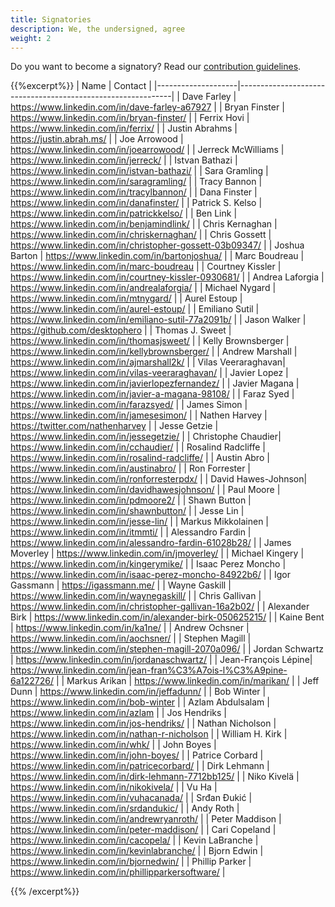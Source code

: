 ```yaml
---
title: Signatories
description: We, the undersigned, agree
weight: 2
---
```


Do you want to become a signatory? Read our [contribution guidelines](https://github.com/Minimum-CD/cd-manifesto/blob/master/CONTRIBUTING.md).

{{%excerpt%}}
| Name               | Contact                                                     |
|--------------------|-------------------------------------------------------------|
| Dave Farley        | <https://www.linkedin.com/in/dave-farley-a67927>            |
| Bryan Finster      | <https://www.linkedin.com/in/bryan-finster/>                |
| Ferrix Hovi        | <https://www.linkedin.com/in/ferrix/>                       |
| Justin Abrahms     | <https://justin.abrah.ms/>                                  |
| Joe Arrowood       | <https://www.linkedin.com/in/joearrowood/>                  |
| Jerreck McWilliams | <https://www.linkedin.com/in/jerreck/>                      |
| Istvan Bathazi     | <https://www.linkedin.com/in/istvan-bathazi/>               |
| Sara Gramling      | <https://www.linkedin.com/in/saragramling/>                 |
| Tracy Bannon       | <https://www.linkedin.com/in/tracylbannon/>                 |
| Dana Finster       | <https://www.linkedin.com/in/danafinster/>                  |
| Patrick S. Kelso   | <https://www.linkedin.com/in/patrickkelso/>                 |
| Ben Link           | <https://www.linkedin.com/in/benjamindlink/>                |
| Chris Kernaghan    | <https://www.linkedin.com/in/chriskernaghan/>               |
| Chris Gossett      | <https://www.linkedin.com/in/christopher-gossett-03b09347/> |
| Joshua Barton      | <https://www.linkedin.com/in/bartonjoshua/>                 |
| Marc Boudreau      | <https://www.linkedin.com/in/marc-boudreau>                 |
| Courtney Kissler   | <https://www.linkedin.com/in/courtney-kissler-0930681/>     |
| Andrea Laforgia    | <https://www.linkedin.com/in/andrealaforgia/>               |
| Michael Nygard     | <https://www.linkedin.com/in/mtnygard/>                     |
| Aurel Estoup       | <https://www.linkedin.com/in/aurel-estoup/>                 |
| Emiliano Sutil     | <https://www.linkedin.com/in/emiliano-sutil-77a2091b/>      |
| Jason Walker       | <https://github.com/desktophero>                            |
| Thomas J. Sweet    | <https://www.linkedin.com/in/thomasjsweet/>                 |
| Kelly Brownsberger | <https://www.linkedin.com/in/kellybrownsberger/>            |
| Andrew Marshall    | <https://www.linkedin.com/in/ajmarshall2k/>                 |
| Vilas Veeraraghavan| <https://www.linkedin.com/in/vilas-veeraraghavan/>          |
| Javier Lopez       | <https://www.linkedin.com/in/javierlopezfernandez/>         |
| Javier Magana      | <https://www.linkedin.com/in/javier-a-magana-98108/>        |
| Faraz Syed         | <https://www.linkedin.com/in/farazsyed/>                    |
| James Simon        | <https://www.linkedin.com/in/jamesesimon/>                  |
| Nathen Harvey      | <https://twitter.com/nathenharvey>                          |
| Jesse Getzie       | <https://www.linkedin.com/in/jessegetzie/>                  |
| Christophe Chaudier| <https://www.linkedin.com/in/cchaudier/>                    |
| Rosalind Radcliffe | <https://www.linkedin.com/in/rosalind-radcliffe/>           | 
| Austin Abro        | <https://www.linkedin.com/in/austinabro/>                   |
| Ron Forrester      | <https://www.linkedin.com/in/ronforresterpdx/>              |
| David Hawes-Johnson| <https://www.linkedin.com/in/davidhawesjohnson/>            |
| Paul Moore         | <https://www.linkedin.com/in/pdmoore2/>                     |
| Shawn Button       | <https://www.linkedin.com/in/shawnbutton/>                  |
| Jesse Lin          | <https://www.linkedin.com/in/jesse-lin/>                    |
| Markus Mikkolainen | <https://www.linkedin.com/in/itmmti/>                       |
| Alessandro Fardin  | <https://www.linkedin.com/in/alessandro-fardin-61028b28/>   |
| James Moverley     | <https://www.linkedin.com/in/jmoverley/>                    |
| Michael Kingery    | <https://www.linkedin.com/in/kingerymike/>                  |
| Isaac Perez Moncho | <https://www.linkedin.com/in/isaac-perez-moncho-84922b6/>   |
| Igor Gassmann      | <https://igassmann.me/>                                     |
| Wayne Gaskill      | <https://www.linkedin.com/in/waynegaskill/>                 |
| Chris Gallivan     | <https://www.linkedin.com/in/christopher-gallivan-16a2b02/> |
| Alexander Birk     | <https://www.linkedin.com/in/alexander-birk-050625215/>     |
| Kaine Bent         | <https://www.linkedin.com/in/ka1ne/>                        |
| Andrew Ochsner     | <https://www.linkedin.com/in/aochsner/>                     |
| Stephen Magill     | <https://www.linkedin.com/in/stephen-magill-2070a096/>      |
| Jordan Schwartz    | <https://www.linkedin.com/in/jordanaschwartz/>              |
| Jean-François Lépine| <https://www.linkedin.com/in/jean-fran%C3%A7ois-l%C3%A9pine-6a122726/> |
| Markus Arikan      | <https://www.linkedin.com/in/marikan/>                      |
| Jeff Dunn          | <https://www.linkedin.com/in/jeffadunn/>                    |
| Bob Winter         | <https://www.linkedin.com/in/bob-winter>                    |
| Azlam Abdulsalam   | <https://www.linkedin.com/in/azlam>                         |
| Jos Hendriks       | <https://www.linkedin.com/in/jos-hendriks/>                 |
| Nathan Nicholson   | <https://www.linkedin.com/in/nathan-r-nicholson>            |
| William H. Kirk    | <https://www.linkedin.com/in/whk/>                          |
| John Boyes         | <https://www.linkedin.com/in/john-boyes/>                   |
| Patrice Corbard    | <https://www.linkedin.com/in/patricecorbard/>               |
| Dirk Lehmann       | <https://www.linkedin.com/in/dirk-lehmann-7712bb125/>       |
| Niko Kivelä        | <https://www.linkedin.com/in/nikokivela/>                   |
| Vu Ha              | <https://www.linkedin.com/in/vuhacanada/>                   |
| Srđan Đukić        | <https://www.linkedin.com/in/srdandukic/>                   |
| Andy Roth          | <https://www.linkedin.com/in/andrewryanroth/>               |
| Peter Maddison     | <https://www.linkedin.com/in/peter-maddison/>               |
| Cari Copeland      | <https://www.linkedin.com/in/cacopela/>                     |
| Kevin LaBranche    | <https://www.linkedin.com/in/kevinlabranche/>               |
| Bjorn Edwin        | <https://www.linkedin.com/in/bjornedwin/>                   |
| Phillip Parker     | <https://www.linkedin.com/in/phillipparkersoftware/>        |

{{% /excerpt%}}
